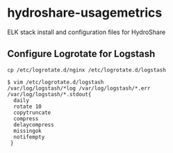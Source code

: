# hydroshare-usagemetrics
ELK stack install and configuration files for HydroShare


## Configure Logrotate for Logstash

```
cp /etc/logrotate.d/nginx /etc/logrotate.d/logstash
```

```
$ vim /etc/logrotate.d/logstash  
/var/log/logstash/*log /var/log/logstash/*.err /var/log/logstash/*.stdout{  
  daily  
  rotate 10  
  copytruncate  
  compress  
  delaycompress  
  missingok  
  notifempty  
 }
```
